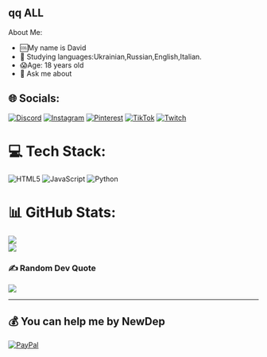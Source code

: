 ## qq ALL
 About Me:<br>
- 🆒My name is David<br>
- 🤝 Studying languages:Ukrainian,Russian,English,Italian.<br>
- 😱Age: 18 years old<br>
- 💬 Ask me about<br>


## 🌐 Socials:
[![Discord](https://img.shields.io/badge/Discord-%237289DA.svg?logo=discord&logoColor=white)](https://discord.gg/ejvtu9Mm) [![Instagram](https://img.shields.io/badge/Instagram-%23E4405F.svg?logo=Instagram&logoColor=white)](https://instagram.com/dvvinnb) [![Pinterest](https://img.shields.io/badge/Pinterest-%23E60023.svg?logo=Pinterest&logoColor=white)](https://pinterest.com/Davidushkaa) [![TikTok](https://img.shields.io/badge/TikTok-%23000000.svg?logo=TikTok&logoColor=white)](https://tiktok.com/@dvvinnb) [![Twitch](https://img.shields.io/badge/Twitch-%239146FF.svg?logo=Twitch&logoColor=white)](https://twitch.tv/davidushka7) 

# 💻 Tech Stack:
 ![HTML5](https://img.shields.io/badge/html5-%23E34F26.svg?style=for-the-badge&logo=html5&logoColor=white) ![JavaScript](https://img.shields.io/badge/javascript-%23323330.svg?style=for-the-badge&logo=javascript&logoColor=%23F7DF1E) 
![Python](https://img.shields.io/badge/python-3670A0?style=for-the-badge&logo=python&logoColor=ffdd54) 
# 📊 GitHub Stats:
![](https://github-readme-stats.vercel.app/api?username=Dav1dushka&theme=dark&hide_border=false&include_all_commits=true&count_private=false)<br/>
![](https://github-readme-streak-stats.herokuapp.com/?user=Dav1dushka&theme=dark&hide_border=false)<br/>

### ✍️ Random Dev Quote
![](https://quotes-github-readme.vercel.app/api?type=horizontal&theme=radical)

---


  ## 💰 You can help me by NewDep
  [![PayPal](https://img.shields.io/badge/PayPal-00457C?style=for-the-badge&logo=paypal&logoColor=white)](https://paypal.me/Dav1dushka) 

  
<!-- Proudly created with GPRM ( https://gprm.itsvg.in ) -->
